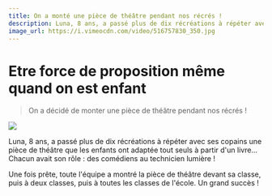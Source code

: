 ```yaml
---
title: On a monté une pièce de théâtre pendant nos récrés !
description: Luna, 8 ans, a passé plus de dix récréations à répéter avec ses copains une pièce de théâtre que les enfants ont adaptée tout seuls à partir d un livre…
image_url: https://i.vimeocdn.com/video/516757830_350.jpg
---
```


# Etre force de proposition même quand on est enfant

> On a décidé de monter une pièce de théâtre pendant nos récrés !

[![](https://i.vimeocdn.com/video/516757830_640.jpg)](https://player.vimeo.com/video/126348766)

Luna, 8 ans, a passé plus de dix récréations à répéter avec ses copains une pièce de théâtre que les enfants ont adaptée tout seuls à partir d'un livre… Chacun avait son rôle : des comédiens au technicien lumière !

Une fois prête, toute l'équipe a montré la pièce de théâtre devant sa classe, puis à deux classes, puis à toutes les classes de l'école. Un grand succès !
